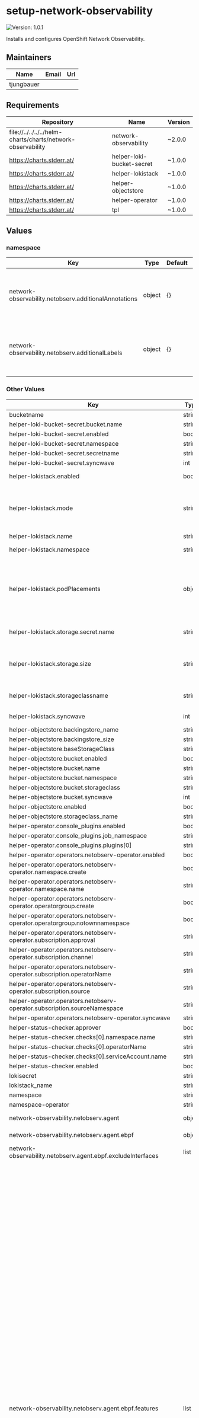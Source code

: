 # setup-network-observability

![Version: 1.0.1](https://img.shields.io/badge/Version-1.0.1-informational?style=flat-square)

Installs and configures OpenShift Network Observability.

## Maintainers

| Name | Email | Url |
| ---- | ------ | --- |
| tjungbauer |  |  |

## Requirements

| Repository | Name | Version |
|------------|------|---------|
| file://../../../../helm-charts/charts/network-observability | network-observability | ~2.0.0 |
| https://charts.stderr.at/ | helper-loki-bucket-secret | ~1.0.0 |
| https://charts.stderr.at/ | helper-lokistack | ~1.0.0 |
| https://charts.stderr.at/ | helper-objectstore | ~1.0.0 |
| https://charts.stderr.at/ | helper-operator | ~1.0.0 |
| https://charts.stderr.at/ | tpl | ~1.0.0 |

## Values

### namespace

| Key | Type | Default | Description |
|-----|------|---------|-------------|
| network-observability.netobserv.additionalAnnotations | object | {} | Additional labels to add to the Keycloak instance as key: value pairs. |
| network-observability.netobserv.additionalLabels | object | {} | Additional labels to add to the Keycloak instance as key: value pairs. |

### Other Values

| Key | Type | Default | Description |
|-----|------|---------|-------------|
| bucketname | string | `"netobserv-bucket"` |  |
| helper-loki-bucket-secret.bucket.name | string | `"netobserv-bucket"` |  |
| helper-loki-bucket-secret.enabled | bool | `true` |  |
| helper-loki-bucket-secret.namespace | string | `"netobserv"` |  |
| helper-loki-bucket-secret.secretname | string | `"netobserv-loki-s3"` |  |
| helper-loki-bucket-secret.syncwave | int | `2` |  |
| helper-lokistack.enabled | bool | false | Enable or disable LokiStack configuration |
| helper-lokistack.mode | string | static | Mode defines the mode in which lokistack-gateway component will be configured. Can be either: static (default), dynamic, openshift-logging, openshift-network |
| helper-lokistack.name | string | `"netobserv-loki"` | Name of the LokiStack object |
| helper-lokistack.namespace | string | `"netobserv"` | Namespace of the LokiStack object |
| helper-lokistack.podPlacements | object | `{}` | Control pod placement for LokiStack components. You can define a list of tolerations for the following components: compactor, distributer, gateway, indexGateway, ingester, querier, queryFrontend, ruler |
| helper-lokistack.storage.secret.name | string | `"netobserv-loki-s3"` | Name of a secret in the namespace configured for object storage secrets. |
| helper-lokistack.storage.size | string | 1x.extra-small | Size defines one of the supported Loki deployment scale out sizes. Can be either:   - 1x.extra-small (Default)   - 1x.small   - 1x.medium |
| helper-lokistack.storageclassname | string | gp3-csi | Storage class name defines the storage class for ingester/querier PVCs. |
| helper-lokistack.syncwave | int | 3 | Syncwave for the LokiStack object. |
| helper-objectstore.backingstore_name | string | `"netobserv-backingstore"` |  |
| helper-objectstore.backingstore_size | string | `"100Gi"` |  |
| helper-objectstore.baseStorageClass | string | `"gp3-csi"` |  |
| helper-objectstore.bucket.enabled | bool | `true` |  |
| helper-objectstore.bucket.name | string | `"netobserv-bucket"` |  |
| helper-objectstore.bucket.namespace | string | `"netobserv"` |  |
| helper-objectstore.bucket.storageclass | string | `"netobserv-bucket-storage-class"` |  |
| helper-objectstore.bucket.syncwave | int | `2` |  |
| helper-objectstore.enabled | bool | `true` |  |
| helper-objectstore.storageclass_name | string | `"netobserv-bucket-storage-class"` |  |
| helper-operator.console_plugins.enabled | bool | `true` |  |
| helper-operator.console_plugins.job_namespace | string | `"kube-system"` |  |
| helper-operator.console_plugins.plugins[0] | string | `"netobserv-plugin"` |  |
| helper-operator.operators.netobserv-operator.enabled | bool | `true` |  |
| helper-operator.operators.netobserv-operator.namespace.create | bool | `true` |  |
| helper-operator.operators.netobserv-operator.namespace.name | string | `"openshift-netobserv-operator"` |  |
| helper-operator.operators.netobserv-operator.operatorgroup.create | bool | `true` |  |
| helper-operator.operators.netobserv-operator.operatorgroup.notownnamespace | bool | `true` |  |
| helper-operator.operators.netobserv-operator.subscription.approval | string | `"Automatic"` |  |
| helper-operator.operators.netobserv-operator.subscription.channel | string | `"stable"` |  |
| helper-operator.operators.netobserv-operator.subscription.operatorName | string | `"netobserv-operator"` |  |
| helper-operator.operators.netobserv-operator.subscription.source | string | `"redhat-operators"` |  |
| helper-operator.operators.netobserv-operator.subscription.sourceNamespace | string | `"openshift-marketplace"` |  |
| helper-operator.operators.netobserv-operator.syncwave | string | `"0"` |  |
| helper-status-checker.approver | bool | `false` |  |
| helper-status-checker.checks[0].namespace.name | string | `"openshift-netobserv-operator"` |  |
| helper-status-checker.checks[0].operatorName | string | `"netobserv-operator"` |  |
| helper-status-checker.checks[0].serviceAccount.name | string | `"sa-file-netobserv-checker"` |  |
| helper-status-checker.enabled | bool | `true` |  |
| lokisecret | string | `"netobserv-loki-s3"` |  |
| lokistack_name | string | `"netobserv-loki"` |  |
| namespace | string | `"netobserv"` |  |
| namespace-operator | string | `"openshift-netobserv-operator"` |  |
| network-observability.netobserv.agent | object | `{"ebpf":{"excludeInterfaces":["lo"],"features":["PacketDrop","DNSTracking","NetworkEvents"],"privileged":true},"type":"eBPF"}` | Agent configuration for flows extraction |
| network-observability.netobserv.agent.ebpf | object | `{"excludeInterfaces":["lo"],"features":["PacketDrop","DNSTracking","NetworkEvents"],"privileged":true}` | Settings related to the eBPF-based flow reporter. |
| network-observability.netobserv.agent.ebpf.excludeInterfaces | list | ['lo'] | Interfaces to exclude from the eBPF agent. |
| network-observability.netobserv.agent.ebpf.features | list | [] | Features to enable for the eBPF agent.<br /> Possible values: <br /> <ul> <li>PacketDrop: Enable the packets drop flows logging feature. This feature requires mounting the kernel debug filesystem, so the eBPF agent pods must run as privileged. If the spec.agent.ebpf.privileged parameter is not set, an error is reported.</li> <li>DNSTracking: Enable the DNS tracking feature.</li> <li>FlowRTT: Enable flow latency (sRTT) extraction in the eBPF agent from TCP traffic.</li> <li>NetworkEvents: Enable the network events monitoring feature, such as correlating flows and network policies. This feature requires mounting the kernel debug filesystem, so the eBPF agent pods must run as privileged. It requires using the OVN-Kubernetes network plugin with the Observability feature. IMPORTANT: This feature is available as a Technology Preview.</li> <li>PacketTranslation: Enable enriching flows with packet translation information, such as Service NAT.</li> <li>EbpfManager: [Unsupported (*)]. Use eBPF Manager to manage network observability eBPF programs. Pre-requisite: the eBPF Manager operator (or upstream bpfman operator) must be installed.</li> <li>UDNMapping: [Unsupported (*)]. Enable interfaces mapping to User Defined Networks (UDN). This feature requires mounting the kernel debug filesystem, so the eBPF agent pods must run as privileged. It requires using the OVN-Kubernetes network plugin with the Observability feature.</li> </ul> |
| network-observability.netobserv.agent.ebpf.privileged | bool | false | Enable privileged mode for the eBPF agent. |
| network-observability.netobserv.agent.type | string | eBPF | Type of the agent. |
| network-observability.netobserv.consolePlugin | object | `{"advanced":{"scheduling":null},"enable":true,"quickFilters":[{"default":true,"filter":{"flow_layer":"\"app\""},"name":"Applications"},{"filter":{"flow_layer":"\"infra\""},"name":"Infrastructure"},{"default":true,"filter":{"dst_kind":"\"Pod\"","src_kind":"\"Pod\""},"name":"Pods network"},{"filter":{"dst_kind":"\"Service\""},"name":"Services network"}]}` | Console Plugin configuration related to the OpenShift Console integration. |
| network-observability.netobserv.consolePlugin.advanced | object | `{"scheduling":null}` | Advanced Parameters for the Console Plugin |
| network-observability.netobserv.consolePlugin.advanced.scheduling | string | `nil` | Set placement and tolerations for the consolePlugin |
| network-observability.netobserv.consolePlugin.enable | bool | true | Enable the console plugin. |
| network-observability.netobserv.consolePlugin.quickFilters | list | [] | Quick filters configures quick filters presents for the console plugin. You can define any filter you like, but the following filters are available by default: <ul> <li>Applications: filter flows by the application layer</li> <li>Infrastructure: filter flows by the infrastructure layer</li> <li>Pods network: filter flows by the source and destination kind of Pod</li> <li>Services network: filter flows by the destination kind of Service</li> </ul> It is not recommended to remove the default filters. |
| network-observability.netobserv.deploymentModel | string | Direct | Ddefines the desired type of deployment for flow processing. Possible values: <br /> <ul> <li>Direct</li> <li>Kafka</li> </ul> |
| network-observability.netobserv.enabled | bool | false | Enable Network Observability configuration? This will also create the reader/writer rolebanding for multi-tenancy |
| network-observability.netobserv.exporters | list | `[]` | additional optional exporters for custom consumption or storage. |
| network-observability.netobserv.loki | object | `{"enable":true,"lokiStack":{"name":"netobserv-loki"},"mode":"LokiStack"}` | Loki client settings |
| network-observability.netobserv.loki.enable | bool | true | Enable storing flows in Loki. Loki and/or Prometheus can be used. However, mot everything is transposable from Loki to Prometheus. Therefor some features of the plugin are disabled as well, if Loki is disabled. If Prometheus and Loki are enabled, then Prometheus will take precedence and Loki is used as a fallback. |
| network-observability.netobserv.loki.lokiStack | object | `{"name":"netobserv-loki"}` | Configuration for LOKI STACK MODE |
| network-observability.netobserv.loki.lokiStack.name | string | loki | Name of an existing LokiStack resource to use. |
| network-observability.netobserv.loki.mode | string | Monolithic | Mode must be set according to the deployment mode of Loki. Possible values: <br /> <ul> <li>LokiStack: when Loki is managed using the Loki Operator</li> <li>Microservices: when Loki is installed as a microservice, but without the Loki Operator</li> <li>Monolithic: when Loki is installed as a monolithic workload</li> <li>Manual: if none of the options above match</li> </ul> |
| network-observability.netobserv.namespace | object | 'netobserv' | Namespace where Network Observability FlowCollector shall be installed. |
| network-observability.netobserv.processor.logTypes | string | Flows | Log types defines the desired record types to generate. Possible values are:<br> <ul> <li>Flows to export regular network flows. This is the default.</li> <li>Conversations to generate events for started conversations, ended conversations as well as periodic "tick" updates.</li> <li>EndedConversations to generate only ended conversations events.</li> <li>All to generate both network flows and all conversations events. It is not recommended due to the impact on resources footprint.</li> </ul> |
| network-observability.netobserv.syncwave | int | 10 | Syncwave for the FlowCollector resource. |
| storageclassname | string | `"netobserv-bucket-storage-class"` |  |

----------------------------------------------
Autogenerated from chart metadata using [helm-docs v1.12.0](https://github.com/norwoodj/helm-docs/releases/v1.12.0)
